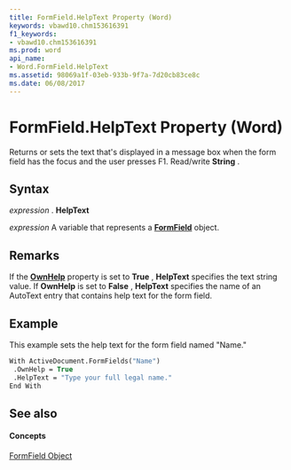 ```yaml
---
title: FormField.HelpText Property (Word)
keywords: vbawd10.chm153616391
f1_keywords:
- vbawd10.chm153616391
ms.prod: word
api_name:
- Word.FormField.HelpText
ms.assetid: 98069a1f-03eb-933b-9f7a-7d20cb83ce8c
ms.date: 06/08/2017
---
```



# FormField.HelpText Property (Word)

Returns or sets the text that's displayed in a message box when the form field has the focus and the user presses F1. Read/write  **String** .


## Syntax

 _expression_ . **HelpText**

 _expression_ A variable that represents a **[FormField](Word.FormField.md)** object.


## Remarks

If the  **[OwnHelp](Word.FormField.OwnHelp.md)** property is set to **True** , **HelpText** specifies the text string value. If **OwnHelp** is set to **False** , **HelpText** specifies the name of an AutoText entry that contains help text for the form field.


## Example

This example sets the help text for the form field named "Name."


```vb
With ActiveDocument.FormFields("Name") 
 .OwnHelp = True 
 .HelpText = "Type your full legal name." 
End With
```


## See also


#### Concepts


[FormField Object](Word.FormField.md)

